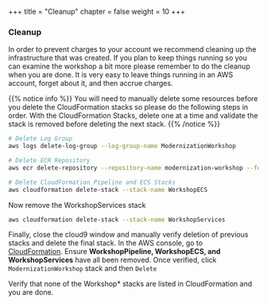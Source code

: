 +++
title = "Cleanup"
chapter = false
weight = 10
+++

### Cleanup 
In order to prevent charges to your account we recommend cleaning up the infrastructure that was created. If you plan to keep things running so you can examine the workshop a bit more please remember to do the cleanup when you are done. It is very easy to leave things running in an AWS account, forget about it, and then accrue charges.

{{% notice info %}}
You will need to manually delete some resources before you delete the CloudFormation stacks so please do the following steps in order.  With the CloudFormation Stacks, delete one at a time and validate the stack is removed before deleting the next stack.
{{% /notice %}}

```bash
# Delete Log Group
aws logs delete-log-group --log-group-name ModernizationWorkshop

# Delete ECR Repository
aws ecr delete-repository --repository-name modernization-workshop --force

# Delete CloudFormation Pipeline and ECS Stacks
aws cloudformation delete-stack --stack-name WorkshopECS
```

Now remove the WorkshopServices stack
```bash
aws cloudformation delete-stack --stack-name WorkshopServices
```

Finally, close the cloud9 window and manually verify deletion of previous stacks and delete the final stack.  In the AWS console, go to [CloudFormation](https://us-west-2.console.aws.amazon.com/cloudformation/home?region=us-west-2#/stacks?filteringText=&filteringStatus=active&viewNested=true&hideStacks=false).  Ensure **WorkshopPipeline, WorkshopECS, and WorkshopServices** have all been removed.  Once verified, click `ModernizationWorkshop` stack and then `Delete`

Verify that none of the Workshop* stacks are listed in CloudFormation and you are done.





